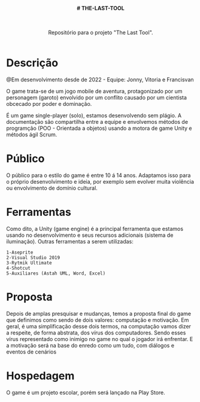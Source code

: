 <html>
 
<header>
<strong># THE-LAST-TOOL</strong>
 <p> <br></br>
 Repositório para o projeto "The Last Tool". </p>
</header>

 <h1>Descrição</h1>

@Em desenvolvimento desde de 2022 - Equipe: Jonny, Vitoria e Francisvan
 
 O game trata-se de um jogo mobile de aventura, protagonizado por um personagem (garoto) envolvido por um conflito causado por um cientista obcecado por poder e dominação.

 É um game single-player (solo), estamos desenvolvendo sem plágio. A documentação são compartilha entre a equipe e envolvemos métodos de programção (POO - Orientada a objetos) usando a motora de game Unity e métodos ágil Scrum.

 <h1>Público</h1>

 O público para o estilo do game é entre 10 á 14 anos. Adaptamos isso para o próprio desenvolvimento e ideia, por exemplo sem evolver muita violência ou envolvimento de domínio cultural.
 
 <h1>Ferramentas</h1>
 
  Como dito, a Unity (game engine) é a principal ferramenta que estamos usando no desenvolvimento e seus recursos adicionais (sistema de iluminação). Outras ferramentas a serem utilizadas:
  
    1-Aseprite
    2-Visual Studio 2019
    3-Rytmik Ultimate
    4-Shotcut
    5-Auxiliares (Astah UML, Word, Excel)
    
 <h1>Proposta</h1>
  Depois de amplas presquisar e mudanças, temos a proposta final do game que definimos como sendo de dois valores: computação e motivação. Em geral, é uma simplificação desse dois termos, na computação vamos dizer a respeite, de forma abstrata, dos vírus dos computadores. Sendo esses vírus representado como inimigo no game no qual o jogador irá enfrentar. E a motivação será na base do enredo como um tudo, com diálogos e eventos de cenários
 
 <h1>Hospedagem</h1>

 O game é um projeto escolar, porém será lançado na Play Store.
</html>
